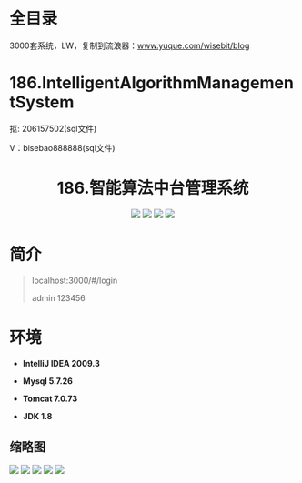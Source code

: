 # 全目录

3000套系统，LW，复制到流浪器：www.yuque.com/wisebit/blog

# 186.IntelligentAlgorithmManagementSystem

<p>抠: 206157502(sql文件)</p>
<p>V：bisebao888888(sql文件)</p>

<p><h1 align="center">186.智能算法中台管理系统</h1></p>


<p align="center">
	<img src="https://img.shields.io/badge/jdk-1.8-orange.svg"/>
    <img src="https://img.shields.io/badge/springboot-5.x-lightgrey.svg"/>
    <img src="https://img.shields.io/badge/vue-3.x-blue.svg"/>
    <img src="https://img.shields.io/badge/mybatis-5.x-yellow.svg"/>
</p>

# 简介
>
> 
>
> localhost:3000/#/login
>
> admin 123456
>



# 环境

- <b>IntelliJ IDEA 2009.3</b>

- <b>Mysql 5.7.26</b>

- <b>Tomcat 7.0.73</b>

- <b>JDK 1.8</b>




## 缩略图

![](https://bitwise.oss-cn-heyuan.aliyuncs.com/2024/9/10/9bb019ac-d4b9-40f0-8fb8-5ff0da4d87f1.png)
![](https://bitwise.oss-cn-heyuan.aliyuncs.com/2024/9/10/7da0f0a4-be67-452c-ae11-b2c2f35b4598.png)
![](https://bitwise.oss-cn-heyuan.aliyuncs.com/2024/9/10/f415f21c-5559-4fb0-b797-c9505d51715d.png)
![](https://bitwise.oss-cn-heyuan.aliyuncs.com/2024/9/10/ab4c01a0-1a65-4a5c-98c9-5d3b9170a415.png)
![](https://bitwise.oss-cn-heyuan.aliyuncs.com/2024/9/10/c4a29005-3613-4c3a-9473-6f0a584c65ef.png)





